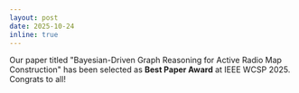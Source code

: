 ```yaml
---
layout: post
date: 2025-10-24
inline: true
---
```

Our paper titled "Bayesian-Driven Graph Reasoning for Active Radio Map Construction" has been selected as **Best Paper Award** at IEEE WCSP 2025. Congrats to all! 